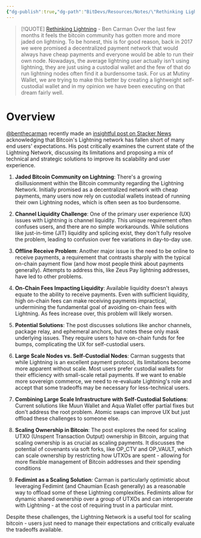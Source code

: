 ```yaml
---
{"dg-publish":true,"dg-path":"BitDevs/Resources/Notes/\"Rethinking Lightning\" Stacker News post from @benthecarman.md","permalink":"/bit-devs/resources/notes/rethinking-lightning-stacker-news-post-from-benthecarman/","title":"\"Rethinking Lightning\" Stacker News post from @benthecarman","tags":["bitdevs","bitcoin","lightning","socratic-30"],"noteIcon":"3","created":"2024-01-20T21:36:40.968-10:00","updated":"2024-01-20T22:06:05.735-10:00"}
---
```


> [!QUOTE] [Rethinking Lightning](https://stacker.news/items/379225) - Ben Carman
> Over the last few months it feels the bitcoin community has gotten more and more jaded on lightning. To be honest, this is for good reason, back in 2017 we were promised a decentralized payment network that would always have cheap payments and everyone would be able to run their own node. Nowadays, the average lightning user actually isn't using lightning, they are just using a custodial wallet and the few of that do run lightning nodes often find it a burdensome task. For us at Mutiny Wallet, we are trying to make this better by creating a lightweight self-custodial wallet and in my opinion we have been executing on that dream fairly well.

# Overview

[@benthecarman](https://twitter.com/benthecarman) recently made an [insightful post on Stacker News](https://stacker.news/items/379225) acknowledging that Bitcoin's Lightning network has fallen short of many end users' expectations. His post critically examines the current state of the Lightning Network, discussing its limitations and proposing a mix of technical and strategic solutions to improve its scalability and user experience.

1. **Jaded Bitcoin Community on Lightning**: There's a growing disillusionment within the Bitcoin community regarding the Lightning Network. Initially promised as a decentralized network with cheap payments, many users now rely on custodial wallets instead of running their own Lightning nodes, which is often seen as too burdensome.

2. **Channel Liquidity Challenge**: One of the primary user experience (UX) issues with Lightning is channel liquidity. This unique requirement often confuses users, and there are no simple workarounds. While solutions like just-in-time (JIT) liquidity and splicing exist, they don't fully resolve the problem, leading to confusion over fee variations in day-to-day use.

3. **Offline Receive Problem**: Another major issue is the need to be online to receive payments, a requirement that contrasts sharply with the typical on-chain payment flow (and how most people think about payments generally). Attempts to address this, like Zeus Pay lightning addresses, have led to other problems.

4. **On-Chain Fees Impacting Liquidity**: Available liquidity doesn't always equate to the ability to receive payments. Even with sufficient liquidity, high on-chain fees can make receiving payments impractical, undermining the fundamental goal of avoiding on-chain fees with Lightning. As fees increase over, this problem will likely worsen.

5. **Potential Solutions**: The post discusses solutions like anchor channels, package relay, and ephemeral anchors, but notes these only mask underlying issues. They require users to have on-chain funds for fee bumps, complicating the UX for self-custodial users.

6. **Large Scale Nodes vs. Self-Custodial Nodes**: Carman suggests that while Lightning is an excellent payment protocol, its limitations become more apparent without scale. Most users prefer custodial wallets for their efficiency with small-scale retail payments. If we want to enable more sovereign commerce, we need to re-evaluate Lightning's role and accept that some tradeoffs may be necessary for less-technical users.

7. **Combining Large Scale Infrastructure with Self-Custodial Solutions**: Current solutions like Muun Wallet and Aqua Wallet offer partial fixes but don't address the root problem. Atomic swaps can improve UX but just offload these challenges to someone else.

8. **Scaling Ownership in Bitcoin**: The post explores the need for scaling UTXO (Unspent Transaction Output) ownership in Bitcoin, arguing that scaling ownership is as crucial as scaling payments. It discusses the potential of covenants via soft forks, like OP_CTV and OP_VAULT, which can scale ownership by restricting how UTXOs are spent - allowing for more flexible management of Bitcoin addresses and their spending conditions

9. **Fedimint as a Scaling Solution**: Carman is particularly optimistic about leveraging Fedimint (and Chaumian Ecash generally) as a reasonable way to offload some of these Lightning complexities. Fedimints allow for dynamic shared ownership over a group of UTXOs and can interoperate with Lightning - at the cost of requiring trust in a particular mint.

Despite these challenges, the Lightning Network is a useful tool for scaling bitcoin - users just need to manage their expectations and critically evaluate the tradeoffs available. 

